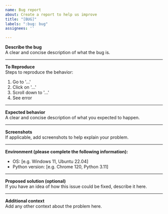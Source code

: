 ```yaml
---
name: Bug report
about: Create a report to help us improve
title: "[BUG]"
labels: ":bug: bug"
assignees: ''

---
```


**Describe the bug**  
A clear and concise description of what the bug is.

---

**To Reproduce**  
Steps to reproduce the behavior:
1. Go to '...'
2. Click on '...'
3. Scroll down to '...'
4. See error

---

**Expected behavior**  
A clear and concise description of what you expected to happen.

---

**Screenshots**  
If applicable, add screenshots to help explain your problem.

---

**Environment (please complete the following information):**
- OS: [e.g. Windows 11, Ubuntu 22.04]
- Python version: [e.g. Chrome 120, Python 3.11]

---

**Proposed solution (optional)**  
If you have an idea of how this issue could be fixed, describe it here.

---

**Additional context**  
Add any other context about the problem here.
